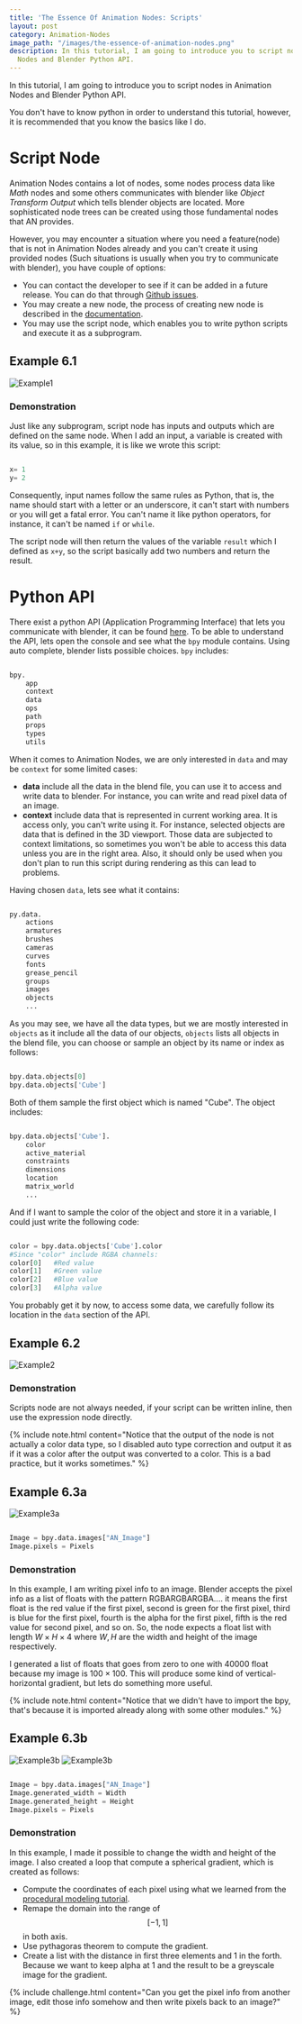 ```yaml
---
title: 'The Essence Of Animation Nodes: Scripts'
layout: post
category: Animation-Nodes
image_path: "/images/the-essence-of-animation-nodes.png"
description: In this tutorial, I am going to introduce you to script nodes in Animation
  Nodes and Blender Python API.
---
```


In this tutorial, I am going to introduce you to script nodes in Animation Nodes and Blender Python API.

You don't have to know python in order to understand this tutorial, however, it is recommended that you know the basics like I do.

# Script Node

Animation Nodes contains a lot of nodes, some nodes process data like *Math* nodes and some others communicates with blender like *Object Transform Output* which tells blender objects are located. More sophisticated node trees can be created using those fundamental nodes that AN provides.

However, you may encounter a situation where you need a feature(node) that is not in Animation Nodes already and you can't create it using provided nodes (Such situations is usually when you try to communicate with blender), you have couple of options:

- You can contact the developer to see if it can be added in a future release. You can do that through [Github issues](https://github.com/JacquesLucke/animation_nodes/issues/new).
-  You may create a new node, the process of creating new node is described in the [documentation](http://animation-nodes-manual.readthedocs.io/en/an2/dev_guide/index.html).
-  You may use the script node, which enables you to write python scripts and execute it as a subprogram.

## Example 6.1

![Example1](/images/the-essence-of-animation-nodes-scripts/example_6.1.png)

### Demonstration

Just like any subprogram, script node has inputs and outputs which are defined on the same node. When I add an input, a variable is created with its value, so in this example, it is like we wrote this script:

~~~python

x= 1
y= 2

~~~

Consequently, input names follow the same rules as Python, that is, the name should start with a letter or an underscore, it can't start with numbers or you will get a fatal error. You can't name it like python operators, for instance, it can't be named `if` or `while`.

The script node will then return the values of the variable `result` which I defined as `x+y`, so the script basically add two numbers and return the result.

# Python API

There exist a python API (Application Programming Interface) that lets you communicate with blender, it can be found [here](https://docs.blender.org/api/2.78b/). To be able to understand the API, lets open the console and see what the `bpy` module contains. Using auto complete, blender lists possible choices. `bpy` includes:

~~~python

bpy.
	app
	context
	data
	ops
	path
	props
	types
	utils

~~~

When it comes to Animation Nodes, we are only interested in `data` and may be `context` for some limited cases:

- **data** include all the data in the blend file, you can use it to access and write data to blender. For instance, you can write and read pixel data of an image.
- **context** include data that is represented in current working area. It is access only, you can't write using it. For instance, selected objects are data that is defined in the 3D viewport. Those data are subjected to context limitations, so sometimes you won't be able to access this data unless you are in the right area. Also, it should only be used when you don't plan to run this script during rendering as this can lead to problems.

Having chosen `data`, lets see what it contains:

~~~python

py.data.
	actions
	armatures
	brushes
	cameras
	curves
	fonts
	grease_pencil
	groups
	images
	objects
	...

~~~

As you may see, we have all the data types, but we are mostly interested in `objects` as it include all the data of our objects, `objects` lists all objects in the blend file, you can choose or sample an object by its name or index as follows:

~~~python

bpy.data.objects[0]
bpy.data.objects['Cube']

~~~

Both of them sample the first object which is named "Cube". The object includes:

~~~python

bpy.data.objects['Cube'].
	color
	active_material
	constraints
	dimensions
	location
	matrix_world
	...

~~~

And if I want to sample the color of the object and store it in a variable, I could just write the following code:

~~~python

color = bpy.data.objects['Cube'].color
#Since "color" include RGBA channels:
color[0]   #Red value
color[1]   #Green value
color[2]   #Blue value
color[3]   #Alpha value

~~~

You probably get it by now, to access some data, we carefully follow its location in the `data` section of the API.

## Example 6.2

![Example2](/images/the-essence-of-animation-nodes-scripts/example_6.2.gif)

### Demonstration

Scripts node are not always needed, if your script can be written inline, then use the expression node directly.

{% include note.html content="Notice that the output of the node is not actually a color data type, so I disabled auto type correction and output it as if it was a color after the output was converted to a color. This is a bad practice, but it works sometimes." %}

## Example 6.3a

![Example3a](/images/the-essence-of-animation-nodes-scripts/example_6.3a.png)

~~~python

Image = bpy.data.images["AN_Image"]
Image.pixels = Pixels

~~~

### Demonstration

In this example, I am writing pixel info to an image. Blender accepts the pixel info as a list of floats with the pattern RGBARGBARGBA.... it means the first float is the red value if the first pixel, second is green for the first pixel, third is blue for the first pixel, fourth is the alpha for the first pixel, fifth is the red value for second pixel, and so on. So, the node expects a float list with length $W \times H \times 4$ where $W,H$ are the width and height of the image respectively.

I generated a list of floats that goes from zero to one with 40000 float because my image is $100 \times 100$. This will produce some kind of vertical-horizontal gradient, but lets do something more useful.

{% include note.html content="Notice that we didn't have to import the bpy, that's because it is imported already along with some other modules." %}

## Example 6.3b

![Example3b](/images/the-essence-of-animation-nodes-scripts/example_6.3b.png)
![Example3b](/images/the-essence-of-animation-nodes-scripts/example_6.3b.gif)

~~~python

Image = bpy.data.images["AN_Image"]
Image.generated_width = Width
Image.generated_height = Height
Image.pixels = Pixels

~~~

### Demonstration

In this example, I made it possible to change the width and height of the image. I also created a loop that compute a spherical gradient, which is created as follows:

- Compute the coordinates of each pixel using what we learned from the [procedural modeling tutorial](https://squircleart.github.io/animation-nodes/the-essence-of-animation-nodes-procedural-modeling.html#algorithm-1).
- Remape the domain into the range of $$[-1,1]$$ in both axis.
- Use pythagoras theorem to compute the gradient.
- Create a list with the distance in first three elements and 1 in the forth. Because we want to keep alpha at 1 and the result to be a greyscale image for the gradient.

{% include challenge.html content="Can you get the pixel info from another image, edit those info somehow and then write pixels back to an image?" %}
